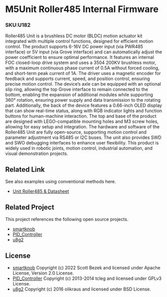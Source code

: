 # M5Unit Roller485 Internal Firmware

### SKU:U182

Roller485 Unit is a brushless DC motor (BLDC) motion actuator kit integrated with multiple control functions, designed for efficient motion control. The product supports 6-16V DC power input (via PWR485 interface) or 5V input (via Grove interface) and can automatically adjust the power coefficient to ensure optimal performance. It features an internal FOC closed-loop drive system and uses a 3504 200KV brushless motor, with a maximum continuous phase current of 0.5A without forced cooling, and short-term peak current of 1A. The driver uses a magnetic encoder for feedback and supports current, speed, and position control, ensuring precise motion control. The device’s axle can be equipped with an optional slip ring, allowing the top Grove interface to remain connected to the bottom, enabling the expansion of additional modules while supporting 360° rotation, ensuring power supply and data transmission to the rotating part.
Additionally, the back of the device features a 0.66-inch OLED display that can show real-time status, along with RGB indicator lights and function buttons for human-machine interaction. The top and base of the product are designed with LEGO-compatible mounting holes and M3 screw holes, allowing for easy setup and integration. The hardware and software of the Roller485 Unit are fully open-source, supporting motion control and parameter adjustment via RS485 or I2C buses. The unit also provides SWD and SWO debugging interfaces to enhance user flexibility. This product is widely used in robotic joints, motion control, industrial automation, and visual demonstration projects.

## Related Link

See also examples using conventional methods here.

- [Unit Roller485 & Datasheet](https://docs.m5stack.com/en/unit/Unit-Roller485)

## Related Project

This project references the following open source projects.

- [smartknob](https://github.com/scottbez1/smartknob)
- [PID_Controller](https://github.com/tcleg/PID_Controller)
- [u8g2](https://github.com/olikraus/u8g2)

## License

- [smartknob][] Copyright (c) 2022 Scott Bezek and licensed under Apache License, Version 2.0 License.
- [PID_Controller][] Copyright (c) 2013-2014 tcleg and licensed under GPLv3 License.
- [u8g2][] Copyright (c) 2016 olikraus and licensed under BSD License.

[smartknob]: https://github.com/scottbez1/smartknob
[PID_Controller]: https://github.com/tcleg/PID_Controller
[u8g2]: https://github.com/olikraus/u8g2
